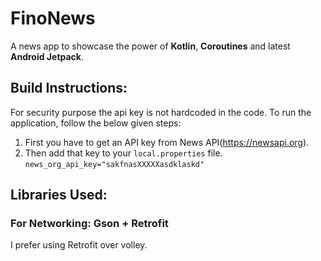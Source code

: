 # FinoNews

A news app to showcase the power of **Kotlin**, **Coroutines**  and latest **Android Jetpack**.

## Build Instructions:

For security purpose the api key is not hardcoded in the code. To run the application, follow the below given steps:

1. First you have to get an API key from News API(https://newsapi.org).
2. Then add that key to your ```local.properties``` file.<br />
```news_org_api_key="sakfnasXXXXXasdklaskd"```

## Libraries Used:

### For Networking: Gson + Retrofit

I prefer using Retrofit over volley. 




